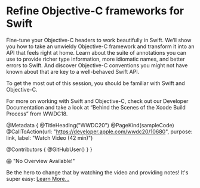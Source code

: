 # Refine Objective-C frameworks for Swift

Fine-tune your Objective-C headers to work beautifully in Swift. We’ll show you how to take an unwieldy Objective-C framework and transform it into an API that feels right at home. Learn about the suite of annotations you can use to provide richer type information, more idiomatic names, and better errors to Swift. And discover Objective-C conventions you might not have known about that are key to a well-behaved Swift API.

To get the most out of this session, you should be familiar with Swift and Objective-C.

For more on working with Swift and Objective-C, check out our Developer Documentation and take a look at “Behind the Scenes of the Xcode Build Process” from WWDC18.

@Metadata {
   @TitleHeading("WWDC20")
   @PageKind(sampleCode)
   @CallToAction(url: "https://developer.apple.com/wwdc20/10680", purpose: link, label: "Watch Video (42 min)")

   @Contributors {
      @GitHubUser(<replace this with your GitHub handle>)
   }
}

😱 "No Overview Available!"

Be the hero to change that by watching the video and providing notes! It's super easy:
 [Learn More…](https://wwdcnotes.github.io/WWDCNotes/documentation/wwdcnotes/contributing)
